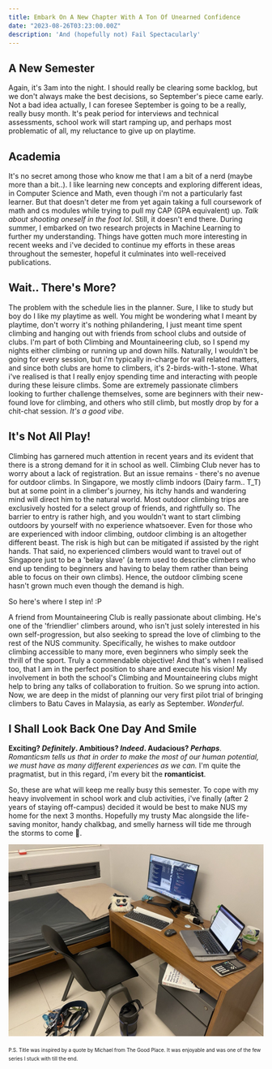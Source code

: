 ```yaml
---
title: Embark On A New Chapter With A Ton Of Unearned Confidence
date: "2023-08-26T03:23:00.00Z"
description: 'And (hopefully not) Fail Spectacularly'
---
```


## A New Semester

Again, it's 3am into the night. I should really be clearing some backlog, but we don't always make the best decisions, so September's piece came early. Not a bad idea actually, I can foresee September is going to be a really, really busy month. It's peak period for interviews and technical assessments, school work will start ramping up, and perhaps most problematic of all, my reluctance to give up on playtime.


## Academia
It's no secret among those who know me that I am a bit of a nerd (maybe more than a bit..). I like learning new concepts and exploring different ideas, in Computer Science and Math, even though i'm not a particularly fast learner. But that doesn't deter me from yet again taking a full coursework of math and cs modules while trying to pull my CAP (GPA equivalent) up. *Talk about shooting oneself in the foot lol*. Still, it doesn't end there. During summer, I embarked on two research projects in Machine Learning to further my understanding. Things have gotten much more interesting in recent weeks and i've decided to continue my efforts in these areas throughout the semester, hopeful it culminates into well-received publications.


## Wait.. There's More?
The problem with the schedule lies in the planner. Sure, I like to study but boy do I like my playtime as well. You might be wondering what I meant by playtime, don't worry it's nothing philandering, I just meant time spent climbing and hanging out with friends from school clubs and outside of clubs. I'm part of both Climbing and Mountaineering club, so I spend my nights either climbing or running up and down hills. Naturally, I wouldn't be going for every session, but i'm typically in-charge for wall related matters, and since both clubs are home to climbers, it's 2-birds-with-1-stone. What i've realised is that I really enjoy spending time and interacting with people during these leisure climbs. Some are extremely passionate climbers looking to further challenge themselves, some are beginners with their new-found love for climbing, and others who still climb, but mostly drop by for a chit-chat session. *It's a good vibe*.


## It's Not All Play!
Climbing has garnered much attention in recent years and its evident that there is a strong demand for it in school as well. Climbing Club never has to worry about a lack of registration. But an issue remains - there's no avenue for outdoor climbs. In Singapore, we mostly climb indoors (Dairy farm.. T_T) but at some point in a climber's journey, his itchy hands and wandering mind will direct him to the natural world. Most outdoor climbing trips are exclusively hosted for a select group of friends, and rightfully so. The barrier to entry is rather high, and you wouldn't want to start climbing outdoors by yourself with no experience whatsoever. Even for those who are experienced with indoor climbing, outdoor climbing is an altogether different beast. The risk is high but can be mitigated if assisted by the right hands. That said, no experienced climbers would want to travel out of Singapore just to be a 'belay slave' (a term used to describe climbers who end up tending to beginners and having to belay them rather than being able to focus on their own climbs). Hence, the outdoor climbing scene hasn't grown much even though the demand is high.  

So here's where I step in! :P

A friend from Mountaineering Club is really passionate about climbing. He's one of the 'friendlier' climbers around, who isn't just solely interested in his own self-progression, but also seeking to spread the love of climbing to the rest of the NUS community. Specifically, he wishes to make outdoor climbing accessible to many more, even beginners who simply seek the thrill of the sport. Truly a commendable objective! And that's when I realised too, that I am in the perfect position to share and execute his vision! My involvement in both the school's Climbing and Mountaineering clubs might help to bring any talks of collaboration to fruition. So we sprung into action. Now, we are deep in the midst of planning our very first pilot trial of bringing climbers to Batu Caves in Malaysia, as early as September. *Wonderful*.


## I Shall Look Back One Day And Smile
**Exciting? *Definitely*. Ambitious? *Indeed*. Audacious? *Perhaps***. <br>
*Romanticsm tells us that in order to make the most of our human potential, we must have as many different experiences as we can.* I'm quite the pragmatist, but in this regard, i'm every bit the **romanticist**.

So, these are what will keep me really busy this semester. To cope with my heavy involvement in school work and club activities, i've finally (after 2 years of staying off-campus) decided it would be best to make NUS my home for the next 3 months. Hopefully my trusty Mac alongside the life-saving monitor, handy chalkbag, and smelly harness will tide me through the storms to come 🫠.

![room](humble_abode.jpeg)

<span style="font-size: 0.7em;">P.S. Title was inspired by a quote by Michael from The Good Place. It was enjoyable and was one of the few series I stuck with till the end. </span>

